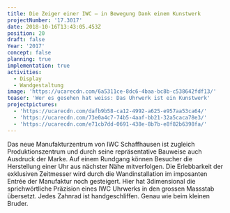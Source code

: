 ```yaml
---
title: Die Zeiger einer IWC – in Bewegung Dank einem Kunstwerk
projectNumber: '17.3017'
date: 2018-10-16T13:43:05.453Z
position: 20
draft: false
Year: '2017'
concept: false
planning: true
implementation: true
activities:
  - Display
  - Wandgestaltung
image: 'https://ucarecdn.com/6a5311ce-8dc6-4baa-bc8b-c538642fdf13/'
teaser: 'Wer es gesehen hat weiss: Das Uhrwerk ist ein Kunstwerk'
projectpictures:
  - 'https://ucarecdn.com/dafb9b58-ca12-4992-a625-e957aa53ca64/'
  - 'https://ucarecdn.com/73e0a4c7-74b5-4aaf-bb21-32a5caca78e3/'
  - 'https://ucarecdn.com/e71cb7dd-0691-438e-8b7b-e8f82b6398fa/'
---
```

Das neue Manufakturzentrum von IWC Schaffhausen ist zugleich Produktionszentrum und durch seine repräsentative Bauweise auch Ausdruck der Marke. Auf einem Rundgang können Besucher die Herstellung einer Uhr aus nächster Nähe mitverfolgen. Die Erlebbarkeit der exklusiven Zeitmesser wird durch die Wandinstallation im imposanten Entrée der Manufaktur noch gesteigert. Hier hat 3dimensional die sprichwörtliche Präzision eines IWC Uhrwerks in den grossen Massstab übersetzt. Jedes Zahnrad ist handgeschliffen. Genau wie beim kleinen Bruder.
